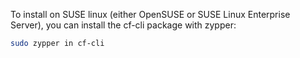 To install on SUSE linux (either OpenSUSE or SUSE Linux Enterprise Server), you can install the cf-cli package with zypper:

```bash
sudo zypper in cf-cli
```